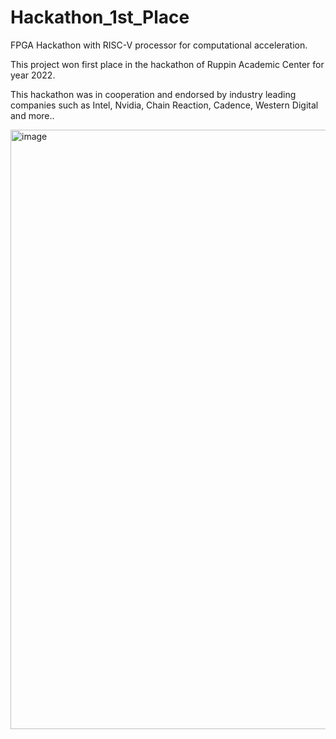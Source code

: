 # Hackathon_1st_Place
FPGA Hackathon with RISC-V processor for computational acceleration.

This project won first place in the hackathon of Ruppin Academic Center for year 2022.

This hackathon was in cooperation and endorsed by industry leading companies such as Intel, Nvidia, Chain Reaction, Cadence, Western Digital and more.. 

<img width="959" alt="image" src="https://user-images.githubusercontent.com/88097271/163688467-a02eec81-00f4-4772-8f46-fb117a072f5f.png">


